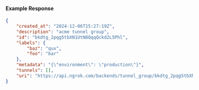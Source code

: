 <!-- Code generated for API Clients. DO NOT EDIT. -->

#### Example Response

```json
{
	"created_at": "2024-12-06T15:27:19Z",
	"description": "acme tunnel group",
	"id": "bkdtg_2pqg5tbXN1UtN8QqqQckd2L5Phl",
	"labels": {
		"baz": "qux",
		"foo": "bar"
	},
	"metadata": "{\"environment\": \"production\"}",
	"tunnels": [],
	"uri": "https://api.ngrok.com/backends/tunnel_group/bkdtg_2pqg5tbXN1UtN8QqqQckd2L5Phl"
}
```
